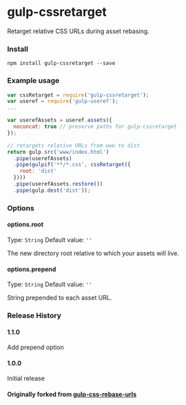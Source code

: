 gulp-cssretarget
================

Retarget relative CSS URLs during asset rebasing.

### Install
```shell
npm install gulp-cssretarget --save
```

### Example usage
```js
var cssRetarget = require('gulp-cssretarget');
var useref = require('gulp-useref');
...

var userefAssets = useref.assets({
  noconcat: true // preserve paths for gulp-cssretarget
});

// retargets relative URLs from www to dist
return gulp.src('www/index.html')
  .pipe(userefAssets)
  .pipe(gulpif('**/*.css', cssRetarget({
    root: 'dist'
  })))
  .pipe(userefAssets.restore())
  .pipe(gulp.dest('dist'));
```

### Options
#### options.root
Type: `String`
Default value: `''`

The new directory root relative to which your assets will live.

#### options.prepend
Type: `String`
Default value: `''`

String prepended to each asset URL.

### Release History
#### 1.1.0
  Add prepend option
#### 1.0.0
  Initial release

#### Originally forked from [gulp-css-rebase-urls](https://github.com/kjbekkelund/gulp-css-rebase-urls)
